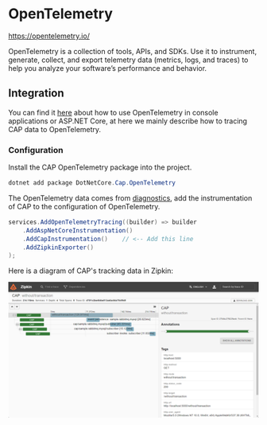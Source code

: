 # OpenTelemetry 

https://opentelemetry.io/

OpenTelemetry is a collection of tools, APIs, and SDKs. Use it to instrument, generate, collect, and export telemetry data (metrics, logs, and traces) to help you analyze your software’s performance and behavior.

## Integration

You can find it [here](https://opentelemetry.io/docs/instrumentation/net/getting-started/) about how to use OpenTelemetry in console applications or ASP.NET Core, at here we mainly describe how to tracing CAP data to OpenTelemetry.

### Configuration

Install the CAP OpenTelemetry package into the project.

```C#
dotnet add package DotNetCore.Cap.OpenTelemetry
```

The OpenTelemetry data comes from [diagnostics](diagnostics.md), add the instrumentation of CAP to the configuration of OpenTelemetry.

```C#
services.AddOpenTelemetryTracing((builder) => builder
    .AddAspNetCoreInstrumentation()
    .AddCapInstrumentation()    // <-- Add this line
    .AddZipkinExporter()
);
```

Here is a diagram of CAP's tracking data in Zipkin:

<img src="/img/opentelemetry.png">